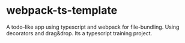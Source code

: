 # webpack-ts-template
A todo-like app using typescript and webpack for file-bundling.
Using decorators and drag&drop.
Its a typescript training project.
